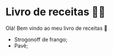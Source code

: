 # Livro de receitas :man_cook:

Olá! Bem vindo ao meu livro de receitas :wave:

- Strogonoff de frango;
- Pavê;

